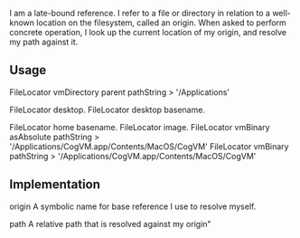 I am a late-bound reference. I refer to a file or directory in relation to a well-known location on the filesystem, called an origin. When asked to perform concrete operation, I look up the current location of my origin, and resolve my path against it. 

Usage
----------
FileLocator vmDirectory parent pathString
	> '/Applications'


FileLocator desktop.
FileLocator desktop basename.

FileLocator home basename.
FileLocator image.
FileLocator vmBinary asAbsolute pathString 
	>  '/Applications/CogVM.app/Contents/MacOS/CogVM'
FileLocator vmBinary pathString 
	> '/Applications/CogVM.app/Contents/MacOS/CogVM'
		




Implementation
------------------------
origin 
	A symbolic name for base reference I use to resolve myself.

path
	A relative path that is resolved against my origin"
	
	